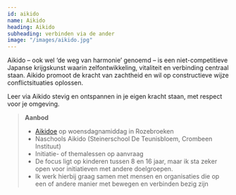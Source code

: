 ```yaml
---
id: aikido
name: Aikido
heading: Aikido
subheading: verbinden via de ander
image: "/images/aikido.jpg"
---
```


Aikido – ook wel ‘de weg van harmonie’ genoemd – is een niet-competitieve Japanse krijgskunst waarin zelfontwikkeling, vitaliteit en verbinding centraal staan. Aikido promoot de kracht van zachtheid en wil op constructieve wijze conflictsituaties oplossen.

<p class="quote">Leer via Aikido stevig en ontspannen in je eigen kracht staan, met respect voor je omgeving.</p>

> <strong>Aanbod</strong>
>
> * [Aikidoe](http://www.aikidoe.be) op woensdagnamiddag in Rozebroeken
> * Naschools Aikido (Steinerschool De Teunisbloem, Crombeen Instituut)
> * Initiatie- of themalessen op aanvraag
> * De focus ligt op kinderen tussen 8 en 16 jaar, maar ik sta zeker open voor initiatieven met andere doelgroepen.
> * Ik werk hierbij graag samen met mensen en organisaties die op een of andere manier met bewegen en verbinden bezig zijn